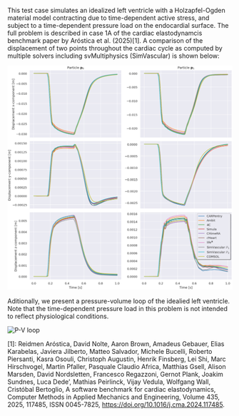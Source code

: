 This test case simulates an idealized left ventricle with a Holzapfel-Ogden material model
contracting due to time-dependent active stress, and subject to a time-dependent
pressure load on the endocardial surface. The full problem is described in
case 1A of the cardiac elastodynamcis benchmark paper by  Aróstica et al. (2025)[1]. A comparison of the displacement of two points throughout the cardiac cycle as computed by multiple solvers including svMultiphysics (SimVascular) is shown below:

![Displacement Benchmark](1-s2.0-S0045782524007394-gr8_lrg.jpg)

Aditionally, we present a pressure-volume loop of the idealied left ventricle. Note that the time-dependent pressure load in this problem is not intended to reflect physiological conditions.

![P-V loop](p-v_loop.png)

[1]: Reidmen Aróstica, David Nolte, Aaron Brown, Amadeus Gebauer, Elias Karabelas, Javiera Jilberto, Matteo Salvador, Michele Bucelli, Roberto Piersanti, Kasra Osouli, Christoph Augustin, Henrik Finsberg, Lei Shi, Marc Hirschvogel, Martin Pfaller, Pasquale Claudio Africa, Matthias Gsell, Alison Marsden, David Nordsletten, Francesco Regazzoni, Gernot Plank, Joakim Sundnes, Luca Dede’, Mathias Peirlinck, Vijay Vedula, Wolfgang Wall, Cristóbal Bertoglio,
A software benchmark for cardiac elastodynamics,
Computer Methods in Applied Mechanics and Engineering,
Volume 435,
2025,
117485,
ISSN 0045-7825,
https://doi.org/10.1016/j.cma.2024.117485.